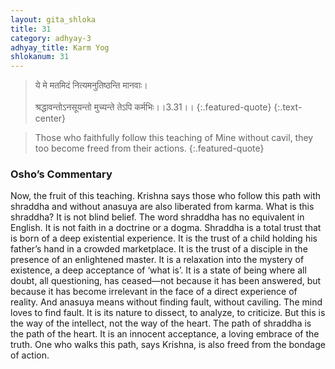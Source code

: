 ```yaml
---
layout: gita_shloka
title: 31
category: adhyay-3
adhyay_title: Karm Yog
shlokanum: 31
---
```


> ये मे मतमिदं नित्यमनुतिष्ठन्ति मानवाः।<br><br>श्रद्धावन्तोऽनसूयन्तो मुच्यन्ते तेऽपि कर्मभिः।।3.31।।
{:.featured-quote} 
{:.text-center}

> Those who faithfully follow this teaching of Mine without cavil, they too become freed from their actions.
{:.featured-quote}

### Osho’s Commentary
Now, the fruit of this teaching. Krishna says those who follow this path with shraddha and without anasuya are also liberated from karma.
What is this shraddha? It is not blind belief. The word shraddha has no equivalent in English. It is not faith in a doctrine or a dogma. Shraddha is a total trust that is born of a deep existential experience. It is the trust of a child holding his father’s hand in a crowded marketplace. It is the trust of a disciple in the presence of an enlightened master. It is a relaxation into the mystery of existence, a deep acceptance of ‘what is’. It is a state of being where all doubt, all questioning, has ceased—not because it has been answered, but because it has become irrelevant in the face of a direct experience of reality.
And anasuya means without finding fault, without caviling. The mind loves to find fault. It is its nature to dissect, to analyze, to criticize. But this is the way of the intellect, not the way of the heart. The path of shraddha is the path of the heart. It is an innocent acceptance, a loving embrace of the truth.
One who walks this path, says Krishna, is also freed from the bondage of action.
